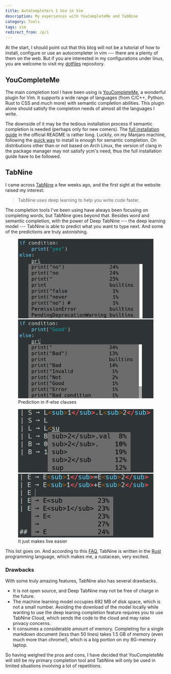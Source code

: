 ```yaml
---
title: AutoCompleters I Use in Vim
description: My experiences with YouCompleteMe and TabNine
category: Tools
tags: vim
redirect_from: /p/1
---
```


At the start, I should point out that this blog will not be a tutorial of how to install, configure or use an autocompleter in vim --- there are a plenty of them on the web. But if you are interested in my configurations under linux, you are welcome to visit my [dotfiles] repository.

[dotfiles]: https://github.com/weirane/dotfiles

## YouCompleteMe
The main completion tool I have been using is [YouCompleteMe], a wonderful plugin for Vim. It supports a wide range of languages (from C/C++, Python, Rust to CSS and much more) with semantic completion abilities. This plugin alone should satisfy the completion needs of almost all the languages I write.

The downside of it may be the tedious installation process if semantic completion is needed (perhaps only for new comers). The [full installation guide] in the official README is rather long. Luckily, on my Manjaro machine, following the [quick way] to install is enough for semantic completion. On distributions other than or not based on Arch Linux, the version of clang in the package manager may not satisfy ycm's need, thus the full installation guide have to be followed.

[YouCompleteMe]: https://github.com/ycm-core/YouCompleteMe
[full installation guide]: https://github.com/ycm-core/YouCompleteMe#full-installation-guide
[quick way]: https://github.com/ycm-core/YouCompleteMe#linux-64-bit

## TabNine
I came across [TabNine] a few weeks ago, and the first sight at the website raised my interest:

> TabNine uses deep learning to help you write code faster.

The completion tools I've been using have always been focusing on completing words, but TabNine goes beyond that. Besides word and semantic completion, with the power of Deep TabNine --- the deep learning model --- TabNine is able to predict what you want to type next. And some of the predictions are truly astonishing.

<figure class="half">
    <img src="/images/1-autocomp/yes-no.png" alt="yes-no" />
    <img src="/images/1-autocomp/good-bad.png" alt="good-bad" />
    <figcaption>Prediction in if-else clauses</figcaption>
</figure>

<figure class="half">
    <img src="/images/1-autocomp/rep.png" alt="yes-no" />
    <img src="/images/1-autocomp/rep2.png" alt="good-bad" />
    <figcaption>It just makes live easier</figcaption>
</figure>

This list goes on. And according to this [FAQ], TabNine is written in the [Rust] programming language, which makes me, a rustacean, very excited.

[TabNine]: https://tabnine.com
[FAQ]: https://tabnine.com/faq#language
[Rust]: https://rust-lang.org

### Drawbacks
With some truly amazing features, TabNine also has several drawbacks.

- It is not open source, and Deep TabNine may not be free of charge in the future.
- The machine learning model occupies 692 MB of disk space, which is not a small number. Avoiding the download of the model locally while wanting to use the deep leaning completion feature requires you to use TabNine Cloud, which sends the code to the cloud and may raise privacy concerns.
- It consumes a considerable amount of memory. Completing for a single markdown document (less than 50 lines) takes 1.5 GB of memory (even much more than chrome!), which is a big portion on my 8G-memory laptop.

So having weighed the pros and cons, I have decided that YouCompleteMe will still be my primary completion tool and TabNine will only be used in limited situations involving a lot of repetitions.
